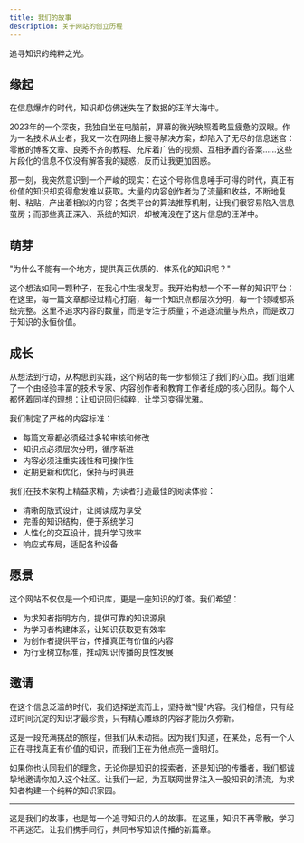 ```yaml
---
title: 我们的故事
description: 关于网站的创立历程
---
```


追寻知识的纯粹之光。

## 缘起

在信息爆炸的时代，知识却仿佛迷失在了数据的汪洋大海中。

2023年的一个深夜，我独自坐在电脑前，屏幕的微光映照着略显疲惫的双眼。作为一名技术从业者，我又一次在网络上搜寻解决方案，却陷入了无尽的信息迷宫：零散的博客文章、良莠不齐的教程、充斥着广告的视频、互相矛盾的答案……这些片段化的信息不仅没有解答我的疑惑，反而让我更加困惑。

那一刻，我突然意识到一个严峻的现实：在这个号称信息唾手可得的时代，真正有价值的知识却变得愈发难以获取。大量的内容创作者为了流量和收益，不断地复制、粘贴，产出着相似的内容；各类平台的算法推荐机制，让我们很容易陷入信息茧房；而那些真正深入、系统的知识，却被淹没在了这片信息的汪洋中。

## 萌芽

"为什么不能有一个地方，提供真正优质的、体系化的知识呢？"

这个想法如同一颗种子，在我心中生根发芽。我开始构想一个不一样的知识平台：在这里，每一篇文章都经过精心打磨，每一个知识点都层次分明，每一个领域都系统完整。这里不追求内容的数量，而是专注于质量；不追逐流量与热点，而是致力于知识的永恒价值。

## 成长

从想法到行动，从构思到实践，这个网站的每一步都倾注了我们的心血。我们组建了一个由经验丰富的技术专家、内容创作者和教育工作者组成的核心团队。每个人都怀着同样的理想：让知识回归纯粹，让学习变得优雅。

我们制定了严格的内容标准：
- 每篇文章都必须经过多轮审核和修改
- 知识点必须层次分明，循序渐进
- 内容必须注重实践性和可操作性
- 定期更新和优化，保持与时俱进

我们在技术架构上精益求精，为读者打造最佳的阅读体验：
- 清晰的版式设计，让阅读成为享受
- 完善的知识结构，便于系统学习
- 人性化的交互设计，提升学习效率
- 响应式布局，适配各种设备

## 愿景

这个网站不仅仅是一个知识库，更是一座知识的灯塔。我们希望：
- 为求知者指明方向，提供可靠的知识源泉
- 为学习者构建体系，让知识获取更有效率
- 为创作者提供平台，传播真正有价值的内容
- 为行业树立标准，推动知识传播的良性发展

## 邀请

在这个信息泛滥的时代，我们选择逆流而上，坚持做"慢"内容。我们相信，只有经过时间沉淀的知识才最珍贵，只有精心雕琢的内容才能历久弥新。

这是一段充满挑战的旅程，但我们从未动摇。因为我们知道，在某处，总有一个人正在寻找真正有价值的知识，而我们正在为他点亮一盏明灯。

如果你也认同我们的理念，无论你是知识的探索者，还是知识的传播者，我们都诚挚地邀请你加入这个社区。让我们一起，为互联网世界注入一股知识的清流，为求知者构建一个纯粹的知识家园。

---

这是我们的故事，也是每一个追寻知识的人的故事。在这里，知识不再零散，学习不再迷茫。让我们携手同行，共同书写知识传播的新篇章。 